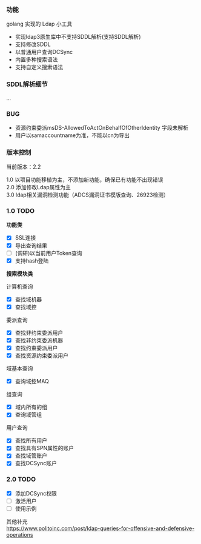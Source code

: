### 功能

golang 实现的 Ldap 小工具

- 实现ldap3原生库中不支持SDDL解析(支持SDDL解析)
- 支持修改SDDL
- 以普通用户查询DCSync
- 内置多种搜索语法
- 支持自定义搜索语法

### SDDL解析细节

...

### BUG

- 资源约束委派msDS-AllowedToActOnBehalfOfOtherIdentity 字段未解析
- 用户以samaccountname为准，不能以cn为导出

### 版本控制
当前版本：2.2

1.0 以项目功能移植为主，不添加新功能，确保已有功能不出现错误  
2.0 添加修改Ldap属性为主  
3.0 ldap相关漏洞检测功能（ADCS漏洞证书模版查询、26923检测）

### 1.0 TODO

**功能类**  
- [x] SSL连接  
- [x] 导出查询结果  
- [ ] (调研)以当前用户Token查询
- [x] 支持hash登陆

**搜索模块类**  

计算机查询
- [x] 查找域机器  
- [x] 查找域控  

委派查询
- [x] 查找非约束委派用户    
- [x] 查找非约束委派机器  
- [x] 查找约束委派用户  
- [x] 查找资源约束委派用户  

域基本查询
- [x] 查询域控MAQ  

组查询
- [x] 域内所有的组  
- [x] 查询域管组  

用户查询
- [x] 查找所有用户  
- [x] 查找具有SPN属性的账户  
- [x] 查找域管账户  
- [x] 查找DCSync账户

### 2.0 TODO

- [x] 添加DCSync权限
- [ ] 激活用户
- [ ] 使用示例

其他补充  
https://www.politoinc.com/post/ldap-queries-for-offensive-and-defensive-operations
